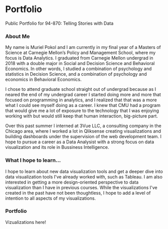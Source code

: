 # Portfolio
Public Portfolio for 94-870: Telling Stories with Data

### About Me
My name is Muriel Pokol and I am currently in my final year of a Masters of Science at Carnegie Mellon’s Policy and Management School, where my focus is Data Analytics.  I graduated from Carnegie Mellon undergrad in 2018 with a double major in Social and Decision Science and Behavioral Economics.  In other words, I studied a combination of psychology and statistics in Decision Science, and a combination of psychology and economics in Behavioral Economics.  

I chose to attend graduate school straight out of undergrad because as I neared the end of my undergrad career I started doing more and more that focused on programming in analytics, and I realized that that was a more what I could see myself doing as a career.  I knew that CMU had a program that would give me a lot of exposure to the technology that I was enjoying working with but would still keep that human interaction, big-picture part.  

Over this past summer I interned at 3Vue LLC, a consulting company in the Chicago area, where I worked a lot in Qliksense creating visualizations and building dashboards under the supervision of the web development team.  I hope to pursue a career as a Data Analysist with a strong focus on data visualization and its role in Bussiness Intelligence.

### What I hope to learn...
I hope to learn about new data visualization tools and get a deeper dive into data visualization tools I've already worked with, such as Tableau.  I am also interested in getting a more design-oriented perspective to data visualization than I have in previous courses.  While the visualizations I've created in the past have not been thoughtless, I hope to add a level of intention to all aspects of my visualizations.

### Portfolio
Vizualizations here!
